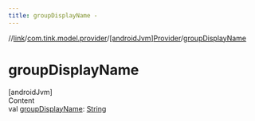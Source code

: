 ```yaml
---
title: groupDisplayName -
---
```

//[link](../../index.md)/[com.tink.model.provider](../index.md)/[[androidJvm]Provider](index.md)/[groupDisplayName](group-display-name.md)



# groupDisplayName  
[androidJvm]  
Content  
val [groupDisplayName](group-display-name.md): [String](https://kotlinlang.org/api/latest/jvm/stdlib/kotlin/-string/index.html)  



